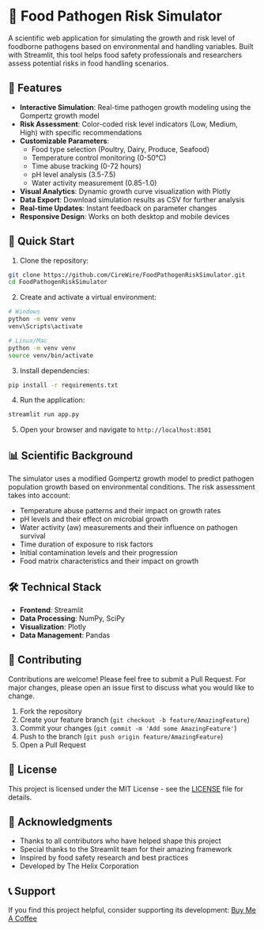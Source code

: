 # 🧪 Food Pathogen Risk Simulator

A scientific web application for simulating the growth and risk level of foodborne pathogens based on environmental and handling variables. Built with Streamlit, this tool helps food safety professionals and researchers assess potential risks in food handling scenarios.

## 🌟 Features

- **Interactive Simulation**: Real-time pathogen growth modeling using the Gompertz growth model
- **Risk Assessment**: Color-coded risk level indicators (Low, Medium, High) with specific recommendations
- **Customizable Parameters**:
  - Food type selection (Poultry, Dairy, Produce, Seafood)
  - Temperature control monitoring (0-50°C)
  - Time abuse tracking (0-72 hours)
  - pH level analysis (3.5-7.5)
  - Water activity measurement (0.85-1.0)
- **Visual Analytics**: Dynamic growth curve visualization with Plotly
- **Data Export**: Download simulation results as CSV for further analysis
- **Real-time Updates**: Instant feedback on parameter changes
- **Responsive Design**: Works on both desktop and mobile devices

## 🚀 Quick Start

1. Clone the repository:
```bash
git clone https://github.com/CireWire/FoodPathogenRiskSimulator.git
cd FoodPathogenRiskSimulator
```

2. Create and activate a virtual environment:
```bash
# Windows
python -m venv venv
venv\Scripts\activate

# Linux/Mac
python -m venv venv
source venv/bin/activate
```

3. Install dependencies:
```bash
pip install -r requirements.txt
```

4. Run the application:
```bash
streamlit run app.py
```

5. Open your browser and navigate to `http://localhost:8501`

## 📊 Scientific Background

The simulator uses a modified Gompertz growth model to predict pathogen population growth based on environmental conditions. The risk assessment takes into account:

- Temperature abuse patterns and their impact on growth rates
- pH levels and their effect on microbial growth
- Water activity (aw) measurements and their influence on pathogen survival
- Time duration of exposure to risk factors
- Initial contamination levels and their progression
- Food matrix characteristics and their impact on growth

## 🛠️ Technical Stack

- **Frontend**: Streamlit
- **Data Processing**: NumPy, SciPy
- **Visualization**: Plotly
- **Data Management**: Pandas

## 🤝 Contributing

Contributions are welcome! Please feel free to submit a Pull Request. For major changes, please open an issue first to discuss what you would like to change.

1. Fork the repository
2. Create your feature branch (`git checkout -b feature/AmazingFeature`)
3. Commit your changes (`git commit -m 'Add some AmazingFeature'`)
4. Push to the branch (`git push origin feature/AmazingFeature`)
5. Open a Pull Request

## 📝 License

This project is licensed under the MIT License - see the [LICENSE](LICENSE) file for details.

## 🙏 Acknowledgments

- Thanks to all contributors who have helped shape this project
- Special thanks to the Streamlit team for their amazing framework
- Inspired by food safety research and best practices
- Developed by The Helix Corporation

## 📞 Support

If you find this project helpful, consider supporting its development:
[Buy Me A Coffee](https://ko-fi.com/cirewire) 